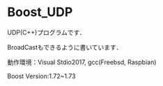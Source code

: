 # Boost_UDP
UDP(C++)プログラムです．

BroadCastもできるように書いています．

動作環境：Visual Stdio2017, gcc(Freebsd, Raspbian)

Boost Version:1.72~1.73
